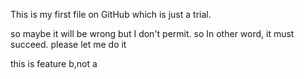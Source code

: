 This is my first file on GitHub which is just a trial.

so maybe it will be wrong
but I don't permit. so In other word, it must succeed.
please let me do it

this is feature b,not a


